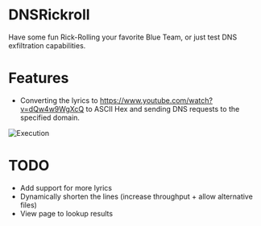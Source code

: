 # DNSRickroll
Have some fun Rick-Rolling your favorite Blue Team, or just test DNS exfiltration capabilities.

# Features
* Converting the lyrics to https://www.youtube.com/watch?v=dQw4w9WgXcQ to ASCII Hex and sending DNS requests to the specified domain.

![Execution](https://www.doyler.net/wp-content/uploads/dnsRickroll/dnsRickroll-1-execution.png)

# TODO
* Add support for more lyrics
* Dynamically shorten the lines (increase throughput + allow alternative files)
* View page to lookup results